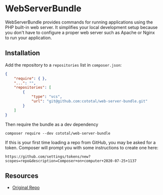 # WebServerBundle

WebServerBundle provides commands for running applications using the PHP
built-in web server. It simplifies your local development setup because you
don't have to configure a proper web server such as Apache or Nginx to run your
application.

## Installation

Add the repository to a `repositories` list in `composer.json`:

```json
{
    "require": { },
    "...": "",
    "repositories": [
        {
            "type": "vcs",
            "url": "git@github.com:cototal/web-server-bundle.git"
        }
    ]
}
```

Then require the bundle as a dev dependency

```
composer require --dev cototal/web-server-bundle
```

If this is your first time loading a repo from GitHub, you may be asked for a token. Composer will prompt you with some instructions to create one here:

```
https://github.com/settings/tokens/new?scopes=repo&description=Composer+on+computer+2020-07-25+1137
```

## Resources

* [Original Repo](https://github.com/symfony/web-server-bundle)
